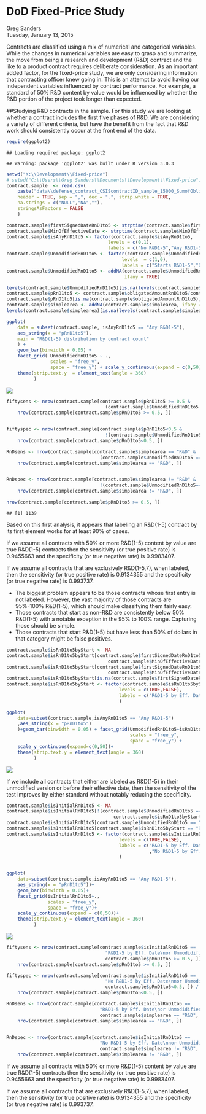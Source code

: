 # DoD Fixed-Price Study
Greg Sanders  
Tuesday, January 13, 2015  

Contracts are classified using a mix of numerical and categorical variables. While the changes in numerical variables are easy to grasp and summarize, the move from being a research and development (R&D) contract and the like to a product contract requires deliberate consideration. As an important added factor, for the fixed-price study, we are only considering information that contracting officer knew going in. This is an attempt to avoid having our independent variables influenced by contract performance. For example, a standard of 50% R&D content by value would be influenced by whether the R&D portion of the project took longer than expected.

##Studying R&D contracts in the sample.
For this study we are looking at whether a contract includes the first five phases of R&D. We are considering a variety of different criteria, but have the benefit from the fact that R&D work should consistently occur at the front end of the data.


```r
require(ggplot2)
```

```
## Loading required package: ggplot2
```

```
## Warning: package 'ggplot2' was built under R version 3.0.3
```

```r
setwd("K:\\Development\\Fixed-price")
# setwd("C:\\Users\\Greg Sanders\\Documents\\Development\\Fixed-price")
contract.sample  <- read.csv(
    paste("data\\defense_contract_CSIScontractID_sample_15000_SumofObligatedAmount.csv", sep = ""),
    header = TRUE, sep = ",", dec = ".", strip.white = TRUE, 
    na.strings = c("NULL","NA",""),
    stringsAsFactors = FALSE
    )

contract.sample$firstSignedDateRnD1to5 <- strptime(contract.sample$firstSignedDateRnD1to5, "%Y-%m-%d")
contract.sample$MinOfEffectiveDate <- strptime(contract.sample$MinOfEffectiveDate, "%Y-%m-%d")
contract.sample$isAnyRnD1to5 <- factor(contract.sample$isAnyRnD1to5,
                                     levels = c(0,1),
                                     labels = c("No R&D1-5","Any R&D1-5"))
contract.sample$UnmodifiedRnD1to5 <- factor(contract.sample$UnmodifiedRnD1to5,
                                          levels  = c(1,0),
                                          labels = c("Starts R&D1-5","Other Start"))
contract.sample$UnmodifiedRnD1to5 <- addNA(contract.sample$UnmodifiedRnD1to5,
                                           ifany = TRUE)

levels(contract.sample$UnmodifiedRnD1to5)[is.na(levels(contract.sample$UnmodifiedRnD1to5))]  <-  "Unlabeled Start"
contract.sample$pRnD1to5 <- contract.sample$obligatedAmountRnD1to5/contract.sample$SumofObligatedAmount
contract.sample$pRnD1to5[is.na(contract.sample$obligatedAmountRnD1to5)] <- 0
contract.sample$simplearea <- addNA(contract.sample$simplearea, ifany = TRUE)
levels(contract.sample$simplearea)[is.na(levels(contract.sample$simplearea))]  <-  "Unlabeled\nor Mixed"

ggplot(
    data = subset(contract.sample, isAnyRnD1to5 == "Any R&D1-5"),
    aes_string(x = "pRnD1to5"),
    main = "R&D(1-5) distribution by contract count"
    ) +
    geom_bar(binwidth = 0.05) +
    facet_grid( UnmodifiedRnD1to5 ~ .,
                scales = "free_y",
                space = "free_y") + scale_y_continuous(expand = c(0,50)) +
    theme(strip.text.y  = element_text(angle = 360)
          )
```

![](RnD_1to5_exploration_files/figure-html/setup-1.png) 

```r
fiftysens <- nrow(contract.sample[contract.sample$pRnD1to5 >= 0.5 &
                                    (contract.sample$UnmodifiedRnD1to5 == "Starts R&D1-5"), ])/
    nrow(contract.sample[contract.sample$pRnD1to5 >= 0.5, ])


fiftyspec <- nrow(contract.sample[contract.sample$pRnD1to5<0.5 &
                                    !(contract.sample$UnmodifiedRnD1to5 == "Starts R&D1-5"), ]) /
    nrow(contract.sample[contract.sample$pRnD1to5<0.5, ])

RnDsens <- nrow(contract.sample[contract.sample$simplearea == "R&D" &
                                  (contract.sample$UnmodifiedRnD1to5 == "Starts R&D1-5"), ]) /
    nrow(contract.sample[contract.sample$simplearea == "R&D", ])


RnDspec <- nrow(contract.sample[contract.sample$simplearea != "R&D" &
                                  !(contract.sample$UnmodifiedRnD1to5=="Starts R&D1-5"), ]) /
    nrow(contract.sample[contract.sample$simplearea != "R&D", ])

nrow(contract.sample[contract.sample$pRnD1to5 >= 0.5, ])
```

```
## [1] 1139
```

Based on this first analysis, it appears that labeling an R&D(1-5) contract by its first element works for at least 90% of cases. 

If we assume all contracts with 50% or more R&D(1-5) content by value are true R&D(1-5) contracts then the sensitivity (or true positive rate) is 0.9455663 and the specificity (or true negative rate) is 0.9983407.

If we assume all contracts that are exclusively R&D(1-5,7), when labeled, then the sensitivity (or true positive rate) is 0.9134355 and the specificity (or true negative rate) is 0.993737.


* The biggest problem appears to be those contracts whose first entry is not labeled. However, the vast majority of those contracts are 95%-100% R&D(1-5), which should make classifying them fairly easy. 
* Those contracts that start as non-R&D are consistently below 50% R&D(1-5) with a notable exception in the 95% to 100% range. Capturing those should be simple.
* Those contracts that start R&D(1-5) but have less than 50% of dollars in that category might be false positives.


```r
contract.sample$isRnD1to5byStart <- NA
contract.sample$isRnD1to5byStart[contract.sample$firstSignedDateRnD1to5 <= 
                                     contract.sample$MinOfEffectiveDate] <- TRUE
contract.sample$isRnD1to5byStart[contract.sample$firstSignedDateRnD1to5 > 
                                     contract.sample$MinOfEffectiveDate] <- FALSE
contract.sample$isRnD1to5byStart[is.na(contract.sample$firstSignedDateRnD1to5)] <- FALSE
contract.sample$isRnD1to5byStart <- factor(contract.sample$isRnD1to5byStart,
                                         levels = c(TRUE,FALSE),
                                         labels = c("R&D1-5 by Eff. Date","No R&D1-5 by Eff. Date")
                                         )

ggplot(
    data=subset(contract.sample,isAnyRnD1to5 == "Any R&D1-5")
    ,aes_string(x = "pRnD1to5")
    )+geom_bar(binwidth = 0.05) + facet_grid(UnmodifiedRnD1to5~isRnD1to5byStart,
                                             scales = "free_y",
                                             space = "free_y") +
    scale_y_continuous(expand=c(0,50))+
    theme(strip.text.y = element_text(angle = 360)
          )
```

![](RnD_1to5_exploration_files/figure-html/VersusDate-1.png) 

If we include all contracts that either are labeled as R&D(1-5) in their unmodified version or before their effective date, then the sensitivity of the test improves by either standard without notably reducing the specificity.



```r
contract.sample$isInitialRnD1to5 <- NA
contract.sample$isInitialRnD1to5[!(contract.sample$UnmodifiedRnD1to5 == "Starts R&D1-5" |
                                       contract.sample$isRnD1to5byStart == "R&D1-5 by Eff. Date ")] <- FALSE
contract.sample$isInitialRnD1to5[contract.sample$UnmodifiedRnD1to5 == "Starts R&D1-5"] <- TRUE
contract.sample$isInitialRnD1to5[contract.sample$isRnD1to5byStart == "R&D1-5 by Eff. Date"] <- TRUE
contract.sample$isInitialRnD1to5 <- factor(contract.sample$isInitialRnD1to5,
                                         levels = c(TRUE,FALSE),
                                         labels = c("R&D1-5 by Eff. Date\nor Unmodidified R&D1-5"
                                                    ,"No R&D1-5 by Eff. Date\nnor Unmodidified R&D1-5")
                                         )


ggplot(
    data=subset(contract.sample,isAnyRnD1to5 == "Any R&D1-5"),
    aes_string(x = "pRnD1to5"))+
    geom_bar(binwidth = 0.05)+
    facet_grid(isInitialRnD1to5~., 
               scales = "free_y",
               space = "free_y")+
    scale_y_continuous(expand = c(0,50))+
    theme(strip.text.y = element_text(angle = 360)
          )
```

![](RnD_1to5_exploration_files/figure-html/JointStandard-1.png) 

```r
fiftysens <- nrow(contract.sample[contract.sample$isInitialRnD1to5 ==
                                    "R&D1-5 by Eff. Date\nor Unmodidified R&D1-5" & 
                                    contract.sample$pRnD1to5 >= 0.5, ]) /
    nrow(contract.sample[contract.sample$pRnD1to5 >= 0.5, ])

fiftyspec <- nrow(contract.sample[contract.sample$isInitialRnD1to5 == 
                                    "No R&D1-5 by Eff. Date\nnor Unmodidified R&D1-5" &
                                    contract.sample$pRnD1to5<0.5, ]) /
    nrow(contract.sample[contract.sample$pRnD1to5<0.5, ])

RnDsens <- nrow(contract.sample[contract.sample$isInitialRnD1to5 == 
                                  "R&D1-5 by Eff. Date\nor Unmodidified R&D1-5" & 
                                  contract.sample$simplearea == "R&D", ]) /
    nrow(contract.sample[contract.sample$simplearea == "R&D", ])


RnDspec <- nrow(contract.sample[contract.sample$isInitialRnD1to5 == 
                                  "No R&D1-5 by Eff. Date\nnor Unmodidified R&D1-5" &
                                  contract.sample$simplearea != "R&D", ]) /
    nrow(contract.sample[contract.sample$simplearea != "R&D", ])
```
If we assume all contracts with 50% or more R&D(1-5) content by value are true R&D(1-5) contracts then the sensitivity (or true positive rate) is 0.9455663 and the specificity (or true negative rate) is 0.9983407.

If we assume all contracts that are exclusively R&D(1-5,7), when labeled, then the sensitivity (or true positive rate) is 0.9134355 and the specificity (or true negative rate) is 0.993737.
